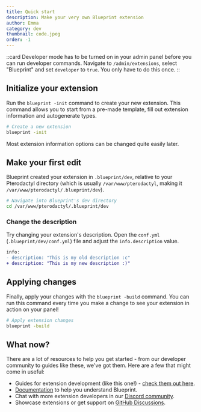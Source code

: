 ```yaml
---
title: Quick start
description: Make your very own Blueprint extension
author: Emma
category: dev
thumbnail: code.jpeg
order: -1
---
```


::card
Developer mode has to be turned on in your admin panel before you can run developer commands. Navigate to `/admin/extensions`, select "Blueprint" and set `developer` to `true`. You only have to do this once.
::

## Initialize your extension

Run the `blueprint -init` command to create your new extension. This command allows you to start from a pre-made template, fill out extension information and autogenerate types.

```bash
# Create a new extension
blueprint -init
```

Most extension information options can be changed quite easily later.

## Make your first edit

Blueprint created your extension in `.blueprint/dev`, relative to your Pterodactyl directory (which is usually `/var/www/pterodactyl`, making it `/var/www/pterodactyl/.blueprint/dev`).

```sh
# Navigate into Blueprint's dev directory
cd /var/www/pterodactyl/.blueprint/dev
```

### Change the description

Try changing your extension's description. Open the `conf.yml` (`.blueprint/dev/conf.yml`) file and adjust the `info.description` value.

```diff
info:
- description: "This is my old description :c"
+ description: "This is my new description :)"
```

## Applying changes

Finally, apply your changes with the `blueprint -build` command. You can run this command every time you make a change to see your extension in action on your panel!

```sh
# Apply extension changes
blueprint -build
```

## What now?

There are a lot of resources to help you get started - from our developer community to guides like these, we've got them. Here are a few that might come in useful:

- Guides for extension development (like this one!) - [check them out here](/guides/list/dev).
- [Documentation](/docs) to help you understand Blueprint.
- Chat with more extension developers in our [Discord community](https://discord.com/servers/blueprint-1063548024825057451).
- Showcase extensions or get support on [GitHub Discussions](https://github.com/orgs/BlueprintFramework/discussions).
